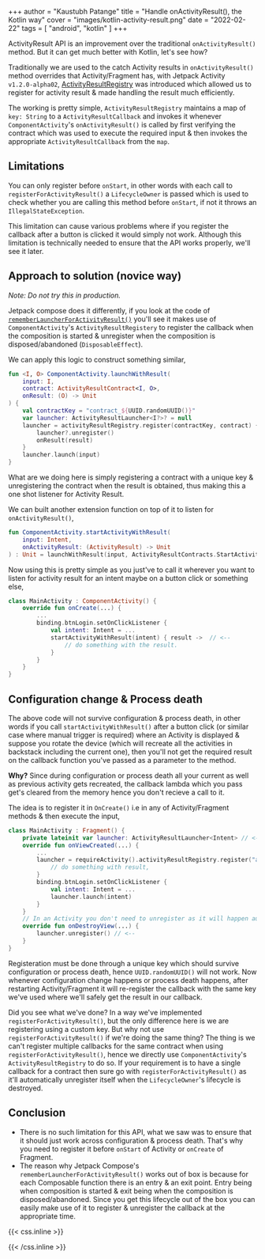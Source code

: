 +++
author = "Kaustubh Patange"
title = "Handle onActivityResult(), the Kotlin way"
cover = "images/kotlin-activity-result.png"
date = "2022-02-22"
tags = [
    "android", "kotlin"
]
+++

ActivityResult API is an improvement over the traditional `onActivityResult()` method. But it can get much better with Kotlin, let's see how?

<!--more-->

Traditionally we are used to the catch Activity results in `onActivityResult()` method overrides that Activity/Fragment has, with Jetpack Activity `v1.2.0-alpha02`, [ActivityResultRegistry](https://developer.android.com/jetpack/androidx/releases/activity#1.2.0-alpha02) was introduced which allowed us to register for activity result & made handling the result much efficiently.

The working is pretty simple, `ActivityResultRegistry` maintains a map of `key: String` to a `ActivityResultCallback` and invokes it whenever `ComponentActivity`'s `onActivityResult()` is called by first verifying the contract which was used to execute the required input & then invokes the appropriate `ActivityResultCallback` from the `map`.

## Limitations

You can only register before `onStart`, in other words with each call to `registerForActivityResult()` a `LifecycleOwner` is passed which is used to check whether you are calling this method before `onStart`, if not it throws an `IllegalStateException`.

This limitation can cause various problems where if you register the callback after a button is clicked it would simply not work. Although this limitation is technically needed to ensure that the API works properly, we'll see it later.

## Approach to solution (novice way)

_Note: Do not try this in production._

Jetpack compose does it differently, if you look at the code of [`rememberLauncherForActivityResult()`](https://cs.android.com/androidx/platform/frameworks/support/+/androidx-main:activity/activity-compose/src/main/java/androidx/activity/compose/ActivityResultRegistry.kt;l=82?q=rememberLauncherForActivityResult) you'll see it makes use of `ComponentActivity`'s `ActivityResultRegistery` to register the callback when the composition is started & unregister when the composition is disposed/abandoned (`DisposableEffect`).

We can apply this logic to construct something similar,

```kotlin
fun <I, O> ComponentActivity.launchWithResult(
    input: I,
    contract: ActivityResultContract<I, O>,
    onResult: (O) -> Unit
) {
    val contractKey = "contract_${UUID.randomUUID()}"
    var launcher: ActivityResultLauncher<I?>? = null
    launcher = activityResultRegistry.register(contractKey, contract) { result ->
        launcher?.unregister()
        onResult(result)
    }
    launcher.launch(input)
}
```

What are we doing here is simply registering a contract with a unique key & unregistering the contract when the result is obtained, thus making this a one shot listener for Activity Result.

We can built another extension function on top of it to listen for `onActivityResult()`,

```kotlin
fun ComponentActivity.startActivityWithResult(
    input: Intent,
    onActivityResult: (ActivityResult) -> Unit
) : Unit = launchWithResult(input, ActivityResultContracts.StartActivityForResult(), onActivityResult)
```

Now using this is pretty simple as you just've to call it wherever you want to listen for activity result for an intent maybe on a button click or something else,

```kotlin
class MainActivity : ComponentActivity() {
    override fun onCreate(...) {
        ...
        binding.btnLogin.setOnClickListener {
            val intent: Intent = ...
            startActivityWithResult(intent) { result ->  // <--
                // do something with the result.
            }
        }
    }
}
```

## Configuration change & Process death

The above code will not survive configuration & process death, in other words if you call `startActivityWithResult()` after a button click (or similar case where manual trigger is required) where an Activity is displayed & suppose you rotate the device (which will recreate all the activities in backstack including the current one), then you'll not get the required result on the callback function you've passed as a parameter to the method.

**Why?** Since during configuration or process death all your current as well as previous activity gets recreated, the callback lambda which you pass get's cleared from the memory hence you don't recieve a call to it.

The idea is to register it in `OnCreate()` i.e in any of Activity/Fragment methods & then execute the input,

```kotlin
class MainActivity : Fragment() {
    private lateinit var launcher: ActivityResultLauncher<Intent> // <--
    override fun onViewCreated(...) {
        ...
        launcher = requireActivity().activityResultRegistry.register("a-key", contract) { result -> // <--
            // do something with result,
        }
        binding.btnLogin.setOnClickListener {
            val intent: Intent = ...
            launcher.launch(intent)
        }
    }
    // In an Activity you don't need to unregister as it will happen automatically,
    override fun onDestroyView(...) {
        launcher.unregister() // <--
    }
}
```

Registeration must be done through a unique key which should survive configuration or process death, hence `UUID.randomUUID()` will not work. Now whenever configuration change happens or process death happens, after restarting Activity/Fragment it will re-register the callback with the same key we've used where we'll safely get the result in our callback.

Did you see what we've done? In a way we've implemented `registerForActivityResult()`, but the only difference here is we are registering using a custom key. But why not use `registerForActivityResult()` if we're doing the same thing? The thing is we can't register multiple callbacks for the same contract when using `registerForActivityResult()`, hence we directly use `ComponentActivity`'s `ActivityResultRegistry` to do so. If your requirement is to have a single callback for a contract then sure go with `registerForActivityResult()` as it'll automatically unregister itself when the `LifecycleOwner`'s lifecycle is destroyed.

## Conclusion

- There is no such limitation for this API, what we saw was to ensure that it should just work across configuration & process death. That's why you need to register it before `onStart` of Activity or `onCreate` of Fragment.
- The reason why Jetpack Compose's `rememberLauncherForActivityResult()` works out of box is because for each Composable function there is an entry & an exit point. Entry being when composition is started & exit being when the composition is disposed/abandoned. Since you get this lifecycle out of the box you can easily make use of it to register & unregister the callback at the appropriate time.

{{< css.inline >}}

<style>
    pre code, pre, code {
        white-space: pre !important;
        overflow-x: auto !important;
        word-break: keep-all !important;
        word-wrap: initial !important;
    }
    .article {
        text-align: start;
    } 
    a {
        text-decoration: underline;
    }
</style>

{{< /css.inline >}}
